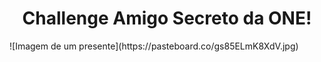 <h1 align="center"> Challenge Amigo Secreto da ONE!</h1>
![Imagem de um presente](https://pasteboard.co/gs85ELmK8XdV.jpg)
